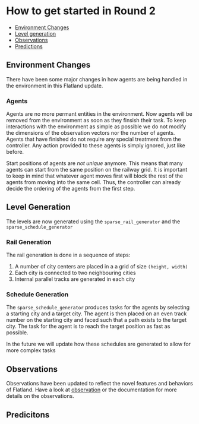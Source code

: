 # How to get started in Round 2

- [Environment Changes](#environment-changes)
- [Level generation](#level-generation)
- [Observations](#observations)
- [Predictions](#predictions)

## Environment Changes
There have been some major changes in how agents are being handled in the environment in this Flatland update.
### Agents
Agents are no more permant entities in the environment. Now agents will be removed from the environment as soon as they finsish their task. To keep interactions with the environment as simple as possible we do not modify the dimensions of the observation vectors nor the number of agents. Agents that have finished do not require any special treatment from the controller. Any action provided to these agents is simply ignored, just like before.

Start positions of agents are *not unique* anymore. This means that many agents can start from the same position on the railway grid. It is important to keep in mind that whatever agent moves first will block the rest of the agents from moving into the same cell. Thus, the controller can already decide the ordering of the agents from the first step.

## Level Generation
The levels are now generated using the `sparse_rail_generator` and the `sparse_schedule_generator`
### Rail Generation
The rail generation is done in a sequence of steps:
1. A number of city centers are placed in a a grid of size `(height, width)`
2. Each city is connected to two neighbouring cities
3. Internal parallel tracks are generated in each city


### Schedule Generation
The `sparse_schedule_generator` produces tasks for the agents by selecting a starting city and a target city. The agent is then placed on an even track number on the starting city and faced such that a path exists to the target city. The task for the agent is to reach the target position as fast as possible.

In the future we will update how these schedules are generated to allow for more complex tasks

## Observations
Observations have been updated to reflect the novel features and behaviors of Flatland. Have a look at [observation](https://gitlab.aicrowd.com/flatland/flatland/blob/master/flatland/envs/observations.py) or the documentation for more details on the observations.

## Predicitons